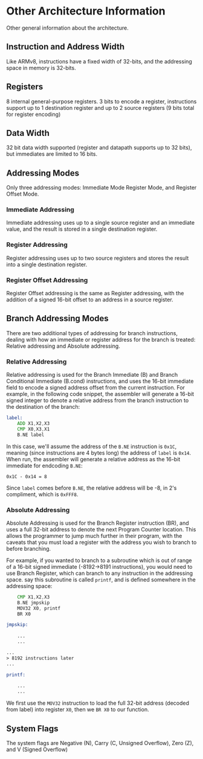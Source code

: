 # Other Architecture Information

Other general information about the architecture.

## Instruction and Address Width

Like ARMv8, instructions have a fixed width of 32-bits, and the addressing space in memory is 32-bits.

## Registers

8 internal general-purpose registers. 3 bits to encode a register, instructions support up to 1 destination register and up to 2 source registers (9 bits total for register encoding)

## Data Width

32 bit data width supported (register and datapath supports up to 32 bits), but immediates are limited to 16 bits.

## Addressing Modes

Only three addressing modes: Immediate Mode Register Mode, and Register Offset Mode.

### Immediate Addressing

Immediate addressing uses up to a single source register and an immediate value, and the result is stored in a single destination register. 

### Register Addressing

Register addressing uses up to two source registers and stores the result into a single destination register.

### Register Offset Addressing

Register Offset addressing is the same as Register addressing, with the addition of a signed 16-bit offset to an address in a source register.

## Branch Addressing Modes

There are two additional types of addressing for branch instructions, dealing with how an immediate or register address for the branch is treated: Relative addressing and Absolute addressing.

### Relative Addressing

Relative addressing is used for the Branch Immediate (B) and Branch Conditional Immediate (B.cond) instructions, and uses the 16-bit immediate field to encode a signed address offset from the current instruction. For example, in the following code snippet, the assembler will generate a 16-bit signed integer to denote a relative address from the branch instruction to the destination of the branch:

```asm
label:
    ADD X1,X2,X3
    CMP X0,X3,X1
    B.NE label
```

In this case, we'll assume the address of the `B.NE` instruction is `0x1C`, meaning (since instructions are 4 bytes long) the address of `label` is `0x14`. When run, the assembler will generate a relative address as the 16-bit immediate for endcoding `B.NE`:

```
0x1C - 0x14 = 8
```

Since `label` comes before `B.NE`, the relative address will be -8, in 2's compliment, which is `0xFFF8`.

### Absolute Addressing

Absolute Addressing is used for the Branch Register instruction (BR), and uses a full 32-bit address to denote the next Program Counter location. This allows the programmer to jump much further in their program, with the caveats that you must load a register with the address you wish to branch to before branching. 

For example, if you wanted to branch to a subroutine which is out of range of a 16-bit signed immediate (-8192->8191 instructions), you would need to use Branch Register, which can branch to any instruction in the addressing space. say this subroutine is called `printf`, and is defined somewhere in the addressing space:

```asm
    CMP X1,X2,X3
    B.NE jmpskip
    MOV32 X0, printf
    BR X0

jmpskip:
    
    ...
    ...

...
> 8192 instructions later
...

printf:
    
    ...
    ...

```

We first use the `MOV32` instruction to load the full 32-bit address (decoded from label) into register `X0`, then we `BR X0` to our function. 

## System Flags

The system flags are Negative (N), Carry (C, Unsigned Overflow), Zero (Z), and V (Signed Overflow)
